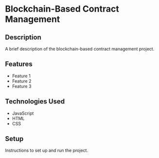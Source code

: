 # Blockchain-Based Contract Management

## Description

A brief description of the blockchain-based contract management project.

## Features

- Feature 1
- Feature 2
- Feature 3

## Technologies Used

- JavaScript
- HTML
- CSS

## Setup

Instructions to set up and run the project.
